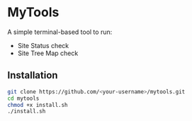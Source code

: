 # MyTools

A simple terminal-based tool to run:

- Site Status check
- Site Tree Map check

## Installation

```bash
git clone https://github.com/<your-username>/mytools.git
cd mytools
chmod +x install.sh
./install.sh
